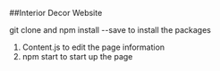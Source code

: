 ##Interior Decor Website

git clone and npm install --save to install the packages

1. Content.js to edit the page information
2. npm start to start up the page